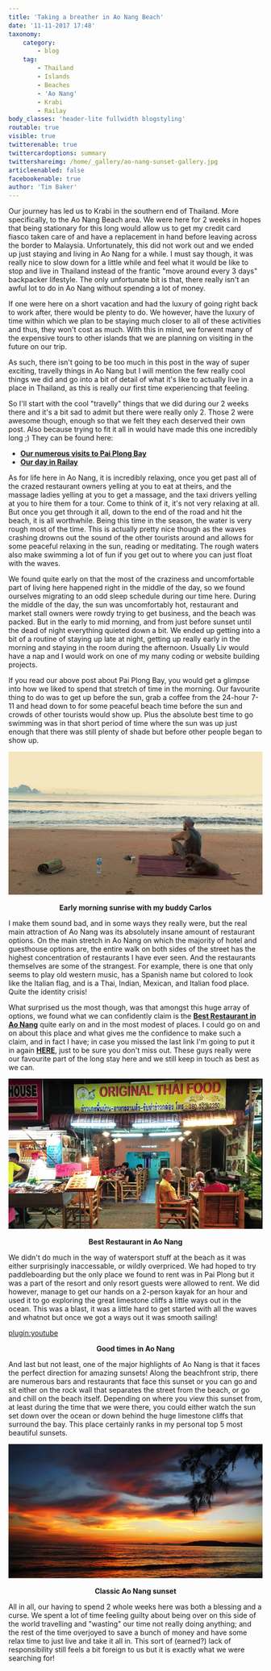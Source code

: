```yaml
---
title: 'Taking a breather in Ao Nang Beach'
date: '11-11-2017 17:48'
taxonomy:
    category:
        - blog
    tag:
        - Thailand
        - Islands
        - Beaches
        - 'Ao Nang'
        - Krabi
        - Railay
body_classes: 'header-lite fullwidth blogstyling'
routable: true
visible: true
twitterenable: true
twittercardoptions: summary
twittershareimg: /home/_gallery/ao-nang-sunset-gallery.jpg
articleenabled: false
facebookenable: true
author: 'Tim Baker'
---
```


Our journey has led us to Krabi in the southern end of Thailand. More specifically, to the Ao Nang Beach area. We were here for 2 weeks in hopes that being stationary for this long would allow us to get my credit card fiasco taken care of and have a replacement in hand before leaving across the border to Malaysia. Unfortunately, this did not work out and we ended up just staying and living in Ao Nang for a while. I must say though, it was really nice to slow down for a little while and feel what it would be like to stop and live in Thailand instead of the frantic "move around every 3 days" backpacker lifestyle. The only unfortunate bit is that, there really isn't an awful lot to do in Ao Nang without spending a lot of money. 

If one were here on a short vacation and had the luxury of going right back to work after, there would be plenty to do. We however, have the luxury of time within which we plan to be staying much closer to all of these activities and thus, they won't cost as much. With this in mind, we forwent many of the expensive tours to other islands that we are planning on visiting in the future on our trip. 

As such, there isn't going to be too much in this post in the way of super exciting, travelly things in Ao Nang but I will mention the few really cool things we did and go into a bit of detail of what it's like to actually live in a place in Thailand, as this is really our first time experiencing that feeling. 

So I'll start with the cool "travelly" things that we did during our 2 weeks there and it's a bit sad to admit but there were really only 2. Those 2 were awesome though, enough so that we felt they each deserved their own post. Also because trying to fit it all in would have made this one incredibly long ;) They can be found here:
* **[Our numerous visits to Pai Plong Bay](https://www.canadianwanderlust.com/blog/getting-to-pai-plong-from-ao-nang-beach?target=_blank)**
* **[Our day in Railay](https://www.canadianwanderlust.com/blog/our-day-in-railay?target=_blank)**

As for life here in Ao Nang, it is incredibly relaxing, once you get past all of the crazed restaurant owners yelling at you to eat at theirs, and the massage ladies yelling at you to get a massage, and the taxi drivers yelling at you to hire them for a tour. Come to think of it, it's not very relaxing at all. But once you get through it all, down to the end of the road and hit the beach, it is all worthwhile. Being this time in the season, the water is very rough most of the time. This is actually pretty nice though as the waves crashing drowns out the sound of the other tourists around and allows for some peaceful relaxing in the sun, reading or meditating. The rough waters also make swimming a lot of fun if you get out to where you can just float with the waves.

We found quite early on that the most of the craziness and uncomfortable part of living here happened right in the middle of the day, so we found ourselves migrating to an odd sleep schedule during our time here. During the middle of the day, the sun was uncomfortably hot, restaurant and market stall owners were rowdy trying to get business, and the beach was packed. But in the early to mid morning, and from just before sunset until the dead of night everything quieted down a bit. We ended up getting into a bit of a routine of staying up late at night, getting up really early in the morning and staying in the room during the afternoon. Usually Liv would have a nap and I would work on one of my many coding or website building projects.

If you read our above post about Pai Plong Bay, you would get a glimpse into how we liked to spend that stretch of time in the morning. Our favourite thing to do was to get up before the sun, grab a coffee from the 24-hour 7-11 and head down to for some peaceful beach time before the sun and crowds of other tourists would show up. Plus the absolute best time to go swimming was in that short period of time where the sun was up just enough that there was still plenty of shade but before other people began to show up.

![Ao Nang Sunrise](sunrise.jpg)
<p style= "text-align: center"><b>Early morning sunrise with my buddy Carlos</b></p> 

I make them sound bad, and in some ways they really were, but the real main attraction of Ao Nang was its absolutely insane amount of restaurant options. On the main stretch in Ao Nang on which the majority of hotel and guesthouse options are, the entire walk on both sides of the street has the highest concentration of restaurants I have ever seen. And the restaurants themselves are some of the strangest. For example, there is one that only seems to play old western music, has a Spanish name but colored to look like the Italian flag, and is a Thai, Indian, Mexican, and Italian food place. Quite the identity crisis!

What surprised us the most though, was that amongst this huge array of options, we found what we can confidently claim is the **[Best Restaurant in Ao Nang](https://www.canadianwanderlust.com/blog/best-place-to-eat-in-ao-nang-beach?target=_blank)** quite early on and in the most modest of places. I could go on and on about this place and what gives me the confidence to make such a claim, and in fact I have; in case you missed the last link I'm going to put it in again **[HERE](https://www.canadianwanderlust.com/blog/best-place-to-eat-in-ao-nang-beach?target=_blank)**, just to be sure you don't miss out. These guys really were our favourite part of the long stay here and we still keep in touch as best as we can.

![Original Thai Food](original-thai-food.jpg)
<p style= "text-align: center"><b>Best Restaurant in Ao Nang</b></p> 

We didn't do much in the way of watersport stuff at the beach as it was either surprisingly inaccessable, or wildly overpriced. We had hoped to try paddleboarding but the only place we found to rent was in Pai Plong but it was a part of the resort and only resort guests were allowed to rent. We did however, manage to get our hands on a 2-person kayak for an hour and used it to go exploring the great limestone cliffs a little ways out in the ocean. This was a blast, it was a little hard to get started with all the waves and whatnot but once we got a ways out it was smooth sailing!

[plugin:youtube](https://www.youtube.com/watch?v=qJWDhFsBVJ4&t=1s)
<p style= "text-align: center"><b>Good times in Ao Nang</b></p> 

And last but not least, one of the major highlights of Ao Nang is that it faces the perfect direction for amazing sunsets! Along the beachfront strip, there are numerous bars and restaurants that face this sunset or you can go and sit either on the rock wall that separates the street from the beach, or go and chill on the beach itself. Depending on where you view this sunset from, at least during the time that we were there, you could either watch the sun set down over the ocean or down behind the huge limestone cliffs that surround the bay. This place certainly ranks in my personal top 5 most beautiful sunsets.

![Ao Nang Sunset](sunset.jpg)
<p style= "text-align: center"><b>Classic Ao Nang sunset</b></p> 

All in all, our having to spend 2 whole weeks here was both a blessing and a curse. We spent a lot of time feeling guilty about being over on this side of the world travelling and "wasting" our time not really doing anything; and the rest of the time overjoyed to save a bunch of money and have some relax time to just live and take it all in. This sort of (earned?) lack of responsibility still feels a bit foreign to us but it is exactly what we were searching for!